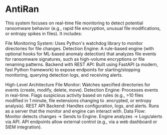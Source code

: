 # AntiRan

This system focuses on real-time file monitoring to detect potential ransomware behavior (e.g., rapid file encryption, unusual file modifications, or entropy spikes in files). It includes:

File Monitoring System: Uses Python's watchdog library to monitor directories for file changes.
Detection Engine: A rule-based engine (with optional hooks for ML-based anomaly detection) that analyzes file events for ransomware signatures, such as high-volume encryptions or file renaming patterns.
Backend with REST API: Built using FastAPI (a modern, fast Python framework) to expose endpoints for starting/stopping monitoring, querying detection logs, and receiving alerts.

High-Level Architecture
File Monitor: Watches specified directories for events (create, modify, delete, move).
Detection Engine: Processes events in real-time. Flags suspicious activity based on rules (e.g., >10 files modified in 1 minute, file extensions changing to .encrypted, or entropy analysis).
REST API Backend: Handles configuration, logs, and alerts. Runs as a server that the monitor and engine can interact with.
Data Flow:
Monitor detects changes → Sends to Engine.
Engine analyzes → Logs/alerts via API.
API endpoints allow external control (e.g., via a web dashboard or SIEM integration).
